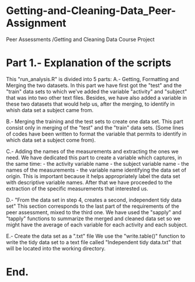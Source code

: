 # Getting-and-Cleaning-Data_Peer-Assignment
Peer Assessments /Getting and Cleaning Data Course Project

# Part 1.- Explanation of the scripts
This "run_analysis.R" is divided into 5 parts:
A.- Getting, Formatting and Merging the two datasets.
In this part we have first got the "test" and the "train" data sets to which we've added the variable "activity" and "subject" that was into two other text files. Besides, we have also added a variable in these two datasets that would help us, after the merging, to identify in whish data set a subject came from.

B.- Merging the training and the test sets to create one data set.
This part consist only in merging of the "test" and the "train" data sets. (Some lines of codes have been written to format the variable that permits to identify in which data set a subject come from).

C.- Adding the names of the measurements and extracting the ones we need.
We have dedicated this part to create a variable which captures, in the same time:
      - the activity variable name
      - the subject variable name
      - the names of the measurements
      - the variable name identifying the data set of origin.
This is important because it helps appropriately label the data set with descriptive variable names. After that we have proceeded to the extraction of the specific measurements that interested us.

D.- "From the data set in step 4, creates a second, independent tidy data set"
This section corresponds to the last part of the requirements of the peer assessment, mixed to the third one. We have used the "sapply" and "tapply" functions to summarize the merged and cleaned data set so we might have the average of each variable for each activity and each subject.
 
E.- Create the data set as a ".txt" file
We use the "write.table()" function to write the tidy data set to a text file called "Independent tidy data.txt" that will be located into the working directory.
# End.
